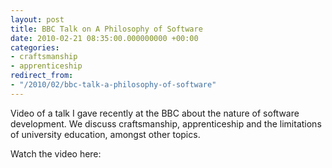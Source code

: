 ```yaml
---
layout: post
title: BBC Talk on A Philosophy of Software
date: 2010-02-21 08:35:00.000000000 +00:00
categories:
- craftsmanship
- apprenticeship
redirect_from:
- "/2010/02/bbc-talk-a-philosophy-of-software"
---
```

Video of a talk I gave recently at the BBC about the nature of software development. We discuss craftsmanship, apprenticeship and the limitations of university education, amongst other topics. 

Watch the video here:

<object width="499" height="283"><param name="allowfullscreen" value="true" /><param name="allowscriptaccess" value="always" /><param name="movie" value="http://vimeo.com/moogaloop.swf?clip_id=9607007&amp;server=vimeo.com&amp;show_title=1&amp;show_byline=1&amp;show_portrait=0&amp;color=c9ff23&amp;fullscreen=1" /><embed src="http://vimeo.com/moogaloop.swf?clip_id=9607007&amp;server=vimeo.com&amp;show_title=1&amp;show_byline=1&amp;show_portrait=0&amp;color=c9ff23&amp;fullscreen=1" type="application/x-shockwave-flash" allowfullscreen="true" allowscriptaccess="always" width="499" height="283"></embed></object>
